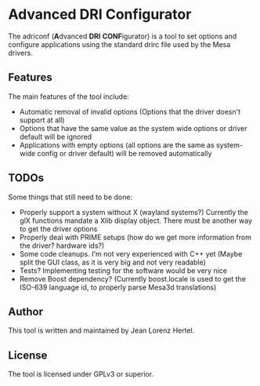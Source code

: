 Advanced DRI Configurator
=========================

The adriconf (**A**dvanced **DRI** **CONF**igurator) is a tool to set options and configure applications using the standard drirc file used by the Mesa drivers.

Features
--------

The main features of the tool include:

- Automatic removal of invalid options (Options that the driver doesn't support at all)
- Options that have the same value as the system wide options or driver default will be ignored
- Applications with empty options (all options are the same as system-wide config or driver default) will be removed automatically


TODOs
-----

Some things that still need to be done:

- Properly support a system without X (wayland systems?) Currently the glX functions mandate a Xlib display object. There must be another way to get the driver options
- Properly deal with PRIME setups (how do we get more information from the driver? hardware ids?)
- Some code cleanups. I'm not very experienced with C++ yet (Maybe split the GUI class, as it is very big and not very readable)
- Tests? Implementing testing for the software would be very nice
- Remove Boost dependency? (Currently boost.locale is used to get the ISO-639 language id, to properly parse Mesa3d translations)

Author
------

This tool is written and maintained by Jean Lorenz Hertel.

License
-------

The tool is licensed under GPLv3 or superior.